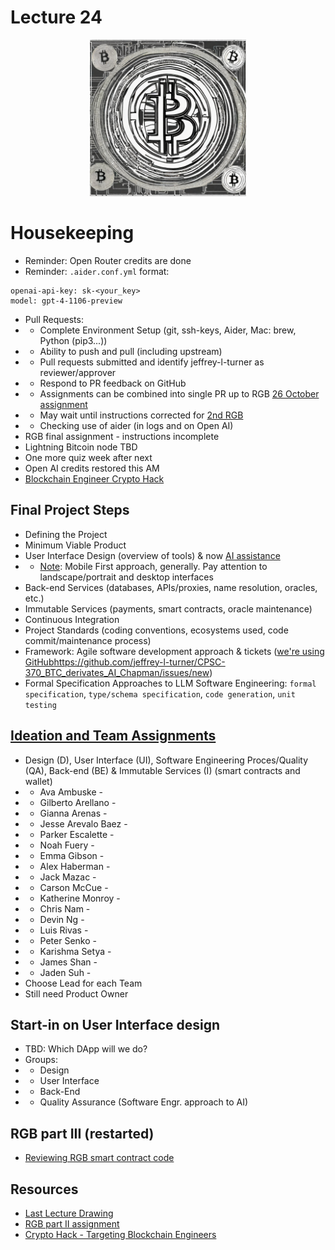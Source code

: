 # Lecture 24

<div align="center">
  <img src="./bitcoin_light.png" width="250" height="250" />
</div>

# Housekeeping

- Reminder: Open Router credits are done
- Reminder: `.aider.conf.yml` format:
```
openai-api-key: sk-<your_key>
model: gpt-4-1106-preview
```
- Pull Requests:
- * Complete Environment Setup (git, ssh-keys, Aider, Mac: brew, Python (pip3...))
- * Ability to push and pull (including upstream)
- * Pull requests submitted and identify jeffrey-l-turner as reviewer/approver
- * Respond to PR feedback on GitHub
- * Assignments can be combined into single PR up to RGB [26 October assignment](../assignments/26_Oct_2023.md)
- * May wait until instructions corrected for [2nd RGB](../assignments/31_Oct_2023.md)
- * Checking use of aider (in logs and on Open AI)
- RGB final assignment - instructions incomplete
- Lightning Bitcoin node TBD
- One more quiz week after next
- Open AI credits restored this AM
- [Blockchain Engineer Crypto Hack](https://thehackernews.com/2023/11/north-korean-hackers-tageting-crypto.html)

## Final Project Steps

- Defining the Project
- Minimum Viable Product
- User Interface Design (overview of tools) & now [AI assistance](https://app.uizard.io/)
- * [Note](https://www.interaction-design.org/literature/topics/mobile-first): Mobile First approach, generally. Pay attention to landscape/portrait and desktop interfaces
- Back-end Services (databases, APIs/proxies, name resolution, oracles, etc.)
- Immutable Services (payments, smart contracts, oracle maintenance)
- Continuous Integration
- Project Standards (coding conventions, ecosystems used, code commit/maintenance process)
- Framework: Agile software development approach & tickets ([we're using GitHub]()https://github.com/jeffrey-l-turner/CPSC-370_BTC_derivates_AI_Chapman/issues/new)
- Formal Specification Approaches to LLM Software Engineering: `formal specification`, `type/schema specification`, `code generation`, `unit testing`

## [Ideation and Team Assignments](../Dating-DApp/data_ideation.excalidraw)

- Design (D), User Interface (UI), Software Engineering Proces/Quality (QA), Back-end (BE) & Immutable Services (I) (smart contracts and wallet) 
- * Ava Ambuske -
- * Gilberto Arellano -
- * Gianna Arenas -
- * Jesse Arevalo Baez -
- * Parker Escalette -
- * Noah Fuery	 -
- * Emma Gibson	 -
- * Alex Haberman -
- * Jack Mazac -
- * Carson McCue -
- * Katherine Monroy -
- * Chris Nam -
- * Devin Ng -
- * Luis Rivas -
- * Peter Senko -
- * Karishma Setya -
- * James Shan -
- * Jaden Suh -
- Choose Lead for each Team
- Still need Product Owner

## Start-in on User Interface design

- TBD: Which DApp will we do?
- Groups:
- * Design
- * User Interface
- * Back-End
- * Quality Assurance (Software Engr. approach to AI)

## RGB part III (restarted)

* [Reviewing RGB smart contract code](https://github.com/RGB-WG/rgb-schemata/tree/master/examples)

## Resources

* [Last Lecture Drawing](../Dating-DApp/data_ideation.png)
* [RGB part II assignment](../assignments/31_Oct_2023.md)
* [Crypto Hack - Targeting Blockchain Engineers](https://thehackernews.com/2023/11/north-korean-hackers-tageting-crypto.html)
